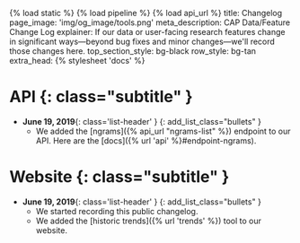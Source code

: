 {% load static %}
{% load pipeline %}
{% load api_url %}
title: Changelog
page_image: 'img/og_image/tools.png'
meta_description: CAP Data/Feature Change Log
explainer: If our data or user-facing research features change in significant ways&mdash;beyond bug fixes and minor changes&mdash;we'll record those changes here.
top_section_style: bg-black
row_style: bg-tan
extra_head: {% stylesheet 'docs' %}

# API {: class="subtitle" }

* **June 19, 2019**{: class='list-header' }
{: add_list_class="bullets" }
    * We added the [ngrams]({% api_url "ngrams-list" %}) endpoint to our API. Here are the
    [docs]({% url 'api' %}#endpoint-ngrams).


# Website {: class="subtitle" }

* **June 19, 2019**{: class='list-header' }
{: add_list_class="bullets" }
    * We started recording this public changelog.
    * We added the [historic trends]({% url 'trends' %}) tool to our website.

<!--
# Data {: class="subtitle" }

The spacing and placement of all the elements in the list is critical.

Make subsequent entries bump up right against the initial list, like this:

* **June 20, 2019**{: class='list-header' }
{: add_list_class="bullets" }
    * Added API endpoint to give away free money.
    * Documentation to come soon.
* **June 19, 2019**{: class='list-header' }
{: add_list_class="bullets" }
    * We added a new endpoint to our API: `ngrams`.
    * Documentation to come soon.


To add a new section, just add another headline with {: class="subtitle" }... there must be exactly one
space in between the curly brace and the last letter of the headline: like this:

# Bulk Data {: class="subtitle" }
-->
